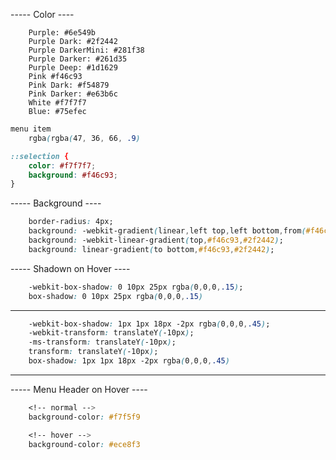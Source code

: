 ----- Color ----

```
    Purple: #6e549b
    Purple Dark: #2f2442
    Purple DarkerMini: #281f38
    Purple Darker: #261d35
    Purple Deep: #1d1629
    Pink #f46c93
    Pink Dark: #f54879
    Pink Darker: #e63b6c
    White #f7f7f7
    Blue: #75efec
```

```css
menu item
    rgba(rgba(47, 36, 66, .9)

::selection {
    color: #f7f7f7;
    background: #f46c93;
}
```
----- Background ----

```css
    border-radius: 4px;
    background: -webkit-gradient(linear,left top,left bottom,from(#f46c93),to(#2f2442));
    background: -webkit-linear-gradient(top,#f46c93,#2f2442);
    background: linear-gradient(to bottom,#f46c93,#2f2442);
```

----- Shadown on Hover ----

```css
	-webkit-box-shadow: 0 10px 25px rgba(0,0,0,.15);
	box-shadow: 0 10px 25px rgba(0,0,0,.15)
```

-------

```css
    -webkit-box-shadow: 1px 1px 18px -2px rgba(0,0,0,.45);
    -webkit-transform: translateY(-10px);
    -ms-transform: translateY(-10px);
    transform: translateY(-10px);
    box-shadow: 1px 1px 18px -2px rgba(0,0,0,.45)
```
-------

----- Menu Header on Hover ----

```css
    <!-- normal -->
    background-color: #f7f5f9

    <!-- hover -->
    background-color: #ece8f3
```